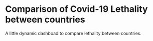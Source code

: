 # Comparison of Covid-19 Lethality between countries
A little dynamic dashboad to compare lethality between countries.
